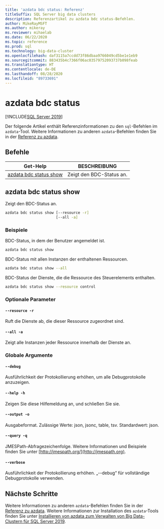```yaml
---
title: 'azdata bdc status: Referenz'
titleSuffix: SQL Server big data clusters
description: Referenzartikel zu azdata bdc status-Befehlen.
author: MikeRayMSFT
ms.author: mikeray
ms.reviewer: mihaelab
ms.date: 06/22/2020
ms.topic: reference
ms.prod: sql
ms.technology: big-data-cluster
ms.openlocfilehash: daf3115a7ccdd73f86dbaa9766049cd5be1e1eb9
ms.sourcegitcommit: 883435b4c7366f06ac03579752093737b098feab
ms.translationtype: HT
ms.contentlocale: de-DE
ms.lasthandoff: 08/28/2020
ms.locfileid: "89733691"
---
```

# <a name="azdata-bdc-status"></a>azdata bdc status

[!INCLUDE[SQL Server 2019](../../includes/applies-to-version/sqlserver2019.md)]

Der folgende Artikel enthält Referenzinformationen zu den `sql`-Befehlen im `azdata`-Tool. Weitere Informationen zu anderen `azdata`-Befehlen finden Sie in der [Referenz zu azdata](reference-azdata.md).

## <a name="commands"></a>Befehle
| Get-Help | BESCHREIBUNG |
| --- | --- |
[azdata bdc status show](#azdata-bdc-status-show) | Zeigt den BDC-Status an.
## <a name="azdata-bdc-status-show"></a>azdata bdc status show
Zeigt den BDC-Status an.
```bash
azdata bdc status show [--resource -r] 
                       [--all -a]
```
### <a name="examples"></a>Beispiele
BDC-Status, in dem der Benutzer angemeldet ist.
```bash
azdata bdc status show
```
BDC-Status mit allen Instanzen der enthaltenen Ressourcen.
```bash
azdata bdc status show --all
```
BDC-Status der Dienste, die die Ressource des Steuerelements enthalten.
```bash
azdata bdc status show --resource control
```
### <a name="optional-parameters"></a>Optionale Parameter
#### `--resource -r`
Ruft die Dienste ab, die dieser Ressource zugeordnet sind.
#### `--all -a`
Zeigt alle Instanzen jeder Ressource innerhalb der Dienste an.
### <a name="global-arguments"></a>Globale Argumente
#### `--debug`
Ausführlichkeit der Protokollierung erhöhen, um alle Debugprotokolle anzuzeigen.
#### `--help -h`
Zeigen Sie diese Hilfemeldung an, und schließen Sie sie.
#### `--output -o`
Ausgabeformat.  Zulässige Werte: json, jsonc, table, tsv.  Standardwert: json.
#### `--query -q`
JMESPath-Abfragezeichenfolge. Weitere Informationen und Beispiele finden Sie unter [http://jmespath.org/](http://jmespath.org).
#### `--verbose`
Ausführlichkeit der Protokollierung erhöhen. „--debug“ für vollständige Debugprotokolle verwenden.

## <a name="next-steps"></a>Nächste Schritte

Weitere Informationen zu anderen `azdata`-Befehlen finden Sie in der [Referenz zu azdata](reference-azdata.md). Weitere Informationen zur Installation des `azdata`-Tools finden Sie unter [Installieren von azdata zum Verwalten von Big Data-Clustern für SQL Server 2019](../install/deploy-install-azdata.md).
